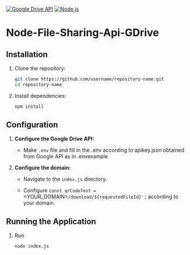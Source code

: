 [![Google Drive API](https://img.shields.io/badge/Google%20Drive%20API-v3-blue?style=for-the-badge&logo=google-drive&logoColor=white)](https://developers.google.com/drive)
[![Node.js](https://img.shields.io/badge/Node.js-339933?style=for-the-badge&logo=node.js&logoColor=white)](https://nodejs.org/)

# Node-File-Sharing-Api-GDrive

## Installation

1. Clone the repository:

   ```bash
   git clone https://github.com/username/repository-name.git
   cd repository-name
   
2. Install dependencies:

   ```bash
   npm install

## Configuration

1. **Configure the Google Drive API:**

    - Make `.env` file and fill in the .env according to apikey.json obtained from Google API as in .envexample

2. **Configure the domain:**

    - Navigate to the `index.js` directory.
    
    - Configure `const qrCodeText = `<YOUR_DOMAIN>`/download/${requestedFileId}';` according to your domain.

## Running the Application

1. Run

   ```bash
   node index.js


